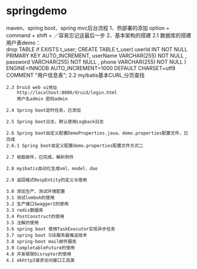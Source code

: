 # springdemo
maven、spring boot、spring mvc后台流程
1、热部署的添加
    option + command + shift + ／容易忘记这最后一步
2、基本架构的搭建
    2.1 数据库的搭建
        用户表demo：        
            drop TABLE if EXISTS t_user;
            CREATE TABLE t_user(
              userId INT NOT NULL PRIMARY KEY AUTO_INCREMENT,
              userName VARCHAR(255) NOT NULL ,
              password VARCHAR(255) NOT NULL ,
              phone VARCHAR(255) NOT NULL
            ) ENGINE=INNODB AUTO_INCREMENT=1000 DEFAULT CHARSET=utf8 COMMENT "用户信息表";
    2.2 myibatis基本CURL,分页查找
    
    2.3 Druid web ui地址
        http://localhost:8080/druid/login.html
        用户名admin 密码admin
        
    2.4 Spring boot定时任务，已添加
    
    2.5 Spring boot日志，默认使用Logback日志
    
    2.6 Spring boot自定义配置DemoProperties.java、demo.properties配置文件，已完成
    2.6.1 Spring boot自定义配置demo.properties配置文件方式二
    
    2.7 收取邮件，已完成，解析附件
    
    2.8 myibatis自动化生成xml、model、dao
    
    2.9 返回格式RespEntity的定义与使用
    
    3.0 添加生产、测试环境配置
    3.1 测试lombok的使用
    3.2 生产接口Swagger2的使用
    3.3 redis数据库
    3.4 PostConstruct的使用
    3.5 注解的使用
    3.6 spring boot 使用TaskExecutor实现异步任务
    3.7 spring boot SSE服务器推送技术
    3.8 spring-boot mail邮件服务
    3.9 CompletableFuture的使用
    4.0 并发框架Disruptor的使用
    4.1 okhttp3请求访问接口工具类